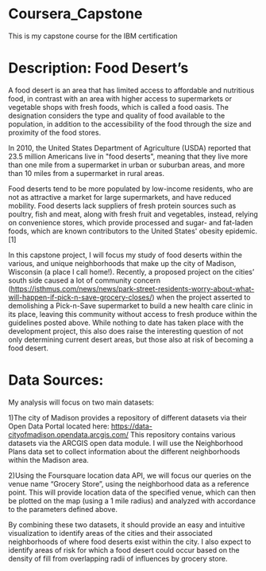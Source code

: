 # Coursera_Capstone
This is my capstone course for the IBM certification

# Description: Food Desert’s

A food desert is an area that has limited access to affordable and nutritious food, in contrast with an area with higher access to supermarkets or vegetable shops with fresh foods, which is called a food oasis. The designation considers the type and quality of food available to the population, in addition to the accessibility of the food through the size and proximity of the food stores.

In 2010, the United States Department of Agriculture (USDA) reported that 23.5 million Americans live in "food deserts", meaning that they live more than one mile from a supermarket in urban or suburban areas, and more than 10 miles from a supermarket in rural areas.

Food deserts tend to be more populated by low-income residents, who are not as attractive a market for large supermarkets, and have reduced mobility. Food deserts lack suppliers of fresh protein sources such as poultry, fish and meat, along with fresh fruit and vegetables, instead, relying on convenience stores, which provide processed and sugar- and fat-laden foods, which are known contributors to the United States' obesity epidemic.[1]

In this capstone project, I will focus my study of food deserts within the various, and unique neighborhoods that make up the city of Madison, Wisconsin (a place I call home!). Recently, a proposed project on the cities’ south side caused a lot of community concern (https://isthmus.com/news/news/park-street-residents-worry-about-what-will-happen-if-pick-n-save-grocery-closes/) when the project asserted to demolishing a Pick-n-Save supermarket to build a new health care clinic in its place, leaving this community without access to fresh produce within the guidelines posted above. While nothing to date has taken place with the development project, this also does raise the interesting question of not only determining current desert areas, but those also at risk of becoming a food desert. 

# Data Sources:
My analysis will focus on two main datasets:

1)The city of Madison provides a repository of different datasets via their Open Data Portal located here: https://data-cityofmadison.opendata.arcgis.com/  This repository contains various datasets via the ARCGIS open data module. I will use the Neighborhood Plans data set to collect information about the different neighborhoods within the Madison area. 

2)Using the Foursquare location data API, we will focus our queries on the venue name “Grocery Store”, using the neighborhood data as a reference point. This will provide location data of the specified venue, which can then be plotted on the map (using a 1 mile radius) and analyzed with accordance to the parameters defined above. 
    
By combining these two datasets, it should provide an easy and intuitive visualization to identify areas of the cities and their associated neighborhoods of where food deserts exist within the city.  I also expect to identify areas of risk for which a food desert could occur based on the density of fill from overlapping radii of influences by grocery store. 
